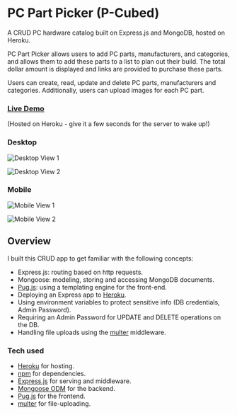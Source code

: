 # PC Part Picker (P-Cubed)
A CRUD PC hardware catalog built on Express.js and MongoDB, hosted on Heroku.

PC Part Picker allows users to add PC parts, manufacturers, and categories, and allows them to add these parts to a list to plan out their build. The total dollar amount is displayed and links are provided to purchase these parts.

Users can create, read, update and delete PC parts, manufacturers and categories. Additionally, users can upload images for each PC part.

### [Live Demo](https://tragically-leaf-51585.herokuapp.com/list)
(Hosted on Heroku - give it a few seconds for the server to wake up!)

### Desktop
![Desktop View 1](https://tragically-leaf-51585.herokuapp.com/images/desktop-view1.png)

![Desktop View 2](https://tragically-leaf-51585.herokuapp.com/images/desktop-view2.png)

### Mobile
![Mobile View 1](https://tragically-leaf-51585.herokuapp.com/images/mobile-view1.png)

![Mobile View 2](https://tragically-leaf-51585.herokuapp.com/images/mobile-view2.png)

## Overview

I built this CRUD app to get familiar with the following concepts:

- Express.js: routing based on http requests.
- Mongoose: modeling, storing and accessing MongoDB documents.
- [Pug.js](https://pugjs.org/api/getting-started.html): using a templating engine for the front-end.
- Deploying an Express app to [Heroku](https://www.heroku.com/).
- Using environment variables to protect sensitive info (DB credentials, Admin Password).
- Requiring an Admin Password for UPDATE and DELETE operations on the DB.
- Handling file uploads using the [multer](http://expressjs.com/en/resources/middleware/multer.html) middleware.

### Tech used

- [Heroku](https://www.heroku.com/) for hosting.
- [npm](https://www.npmjs.com/) for dependencies.
- [Express.js](http://expressjs.com/) for serving and middleware.
- [Mongoose ODM](https://mongoosejs.com/) for the backend.
- [Pug.js](https://pugjs.org/api/getting-started.html) for the frontend.
- [multer](http://expressjs.com/en/resources/middleware/multer.html) for file-uploading.
